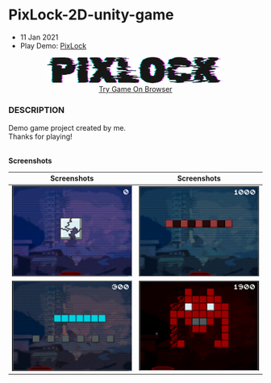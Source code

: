 # PixLock-2D-unity-game
- 11 Jan 2021
- Play Demo: <a href="https://kenanaegean.github.io/PixLock-2D-unity-game/">PixLock</a>

<p align="center">
  <img src="Assets/Sprites/logo.png" width="350" title="hover text"><br>
  <a href="https://kenanaegean.github.io/PixLock-2D-unity-game/">Try Game On Browser</a>
</p>


<h3>DESCRIPTION</h3>
Demo game project created by me.
<br></bre>Thanks for playing!

<br><b>Screenshots</b>

	
Screenshots           |  Screenshots 
:-------------------------:|:-------------------------:
![](Assets/Screenshots/1.png)  |  ![](Assets/Screenshots/3.png)
![](Assets/Screenshots/2.png)  |  ![](Assets/Screenshots/4.png)


